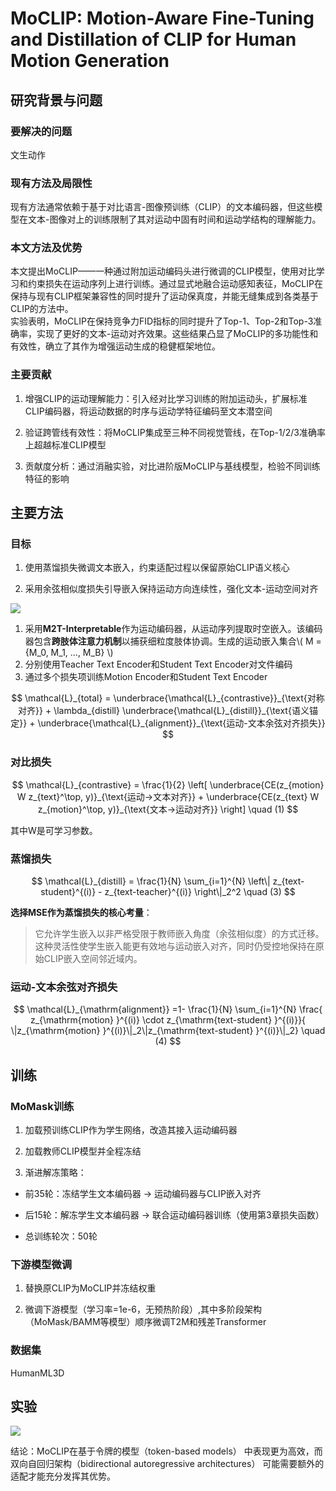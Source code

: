 # MoCLIP: Motion-Aware Fine-Tuning and Distillation of CLIP for Human Motion Generation

## 研究背景与问题

### 要解决的问题

文生动作

### 现有方法及局限性

现有方法通常依赖于基于对比语言-图像预训练（CLIP）的文本编码器，但这些模型在文本-图像对上的训练限制了其对运动中固有时间和运动学结构的理解能力。

### 本文方法及优势

本文提出MoCLIP——一种通过附加运动编码头进行微调的CLIP模型，使用对比学习和约束损失在运动序列上进行训练。通过显式地融合运动感知表征，MoCLIP在保持与现有CLIP框架兼容性的同时提升了运动保真度，并能无缝集成到各类基于CLIP的方法中。  
实验表明，MoCLIP在保持竞争力FID指标的同时提升了Top-1、Top-2和Top-3准确率，实现了更好的文本-运动对齐效果。这些结果凸显了MoCLIP的多功能性和有效性，确立了其作为增强运动生成的稳健框架地位。

### 主要贡献

1. 增强CLIP的运动理解能力：引入经对比学习训练的附加运动头，扩展标准CLIP编码器，将运动数据的时序与运动学特征编码至文本潜空间

2. 验证跨管线有效性：将MoCLIP集成至三种不同视觉管线，在Top-1/2/3准确率上超越标准CLIP模型

3. 贡献度分析：通过消融实验，对比进阶版MoCLIP与基线模型，检验不同训练特征的影响

## 主要方法

### 目标

1. 使用蒸馏损失微调文本嵌入，约束适配过程以保留原始CLIP语义核心

2. 采用余弦相似度损失引导嵌入保持运动方向连续性，强化文本-运动空间对齐

![](./assets/100-图1.png) 

1. 采用**M2T-Interpretable**作为运动编码器，从运动序列提取时空嵌入。该编码器包含**跨肢体注意力机制**以捕获细粒度肢体协调。生成的运动嵌入集合\\( M = \{M_0, M_1, ..., M_B\} \\)
2. 分别使用Teacher Text Encoder和Student Text Encoder对文件编码
3. 通过多个损失项训练Motion Encoder和Student Text Encoder

$$
\mathcal{L}_{total} = \underbrace{\mathcal{L}_{contrastive}}_{\text{对称对齐}} + \lambda_{distill} \underbrace{\mathcal{L}_{distill}}_{\text{语义锚定}} + \underbrace{\mathcal{L}_{alignment}}_{\text{运动-文本余弦对齐损失}}
$$


### 对比损失

$$
\mathcal{L}_{contrastive} = \frac{1}{2} \left[ 
\underbrace{CE(z_{motion} W z_{text}^\top, y)}_{\text{运动→文本对齐}} + 
\underbrace{CE(z_{text} W z_{motion}^\top, y)}_{\text{文本→运动对齐}} 
\right] \quad (1)
$$

其中W是可学习参数。  

### 蒸馏损失

$$
\mathcal{L}_{distill} = \frac{1}{N} \sum_{i=1}^{N} \left\| z_{text-student}^{(i)} - z_{text-teacher}^{(i)} \right\|_2^2 \quad (3)
$$  

**选择MSE作为蒸馏损失的核心考量**：  
> 它允许学生嵌入以非严格受限于教师嵌入角度（余弦相似度）的方式迁移。这种灵活性使学生嵌入能更有效地与运动嵌入对齐，同时仍受控地保持在原始CLIP嵌入空间邻近域内。  

### 运动-文本余弦对齐损失

$$
\mathcal{L}_{\mathrm{alignment}} =1- \frac{1}{N} \sum_{i=1}^{N} \frac{ z_{\mathrm{motion} }^{(i)} \cdot  z_{\mathrm{text-student} }^{(i)}}{ \|z_{\mathrm{motion} }^{(i)}\|_2\|z_{\mathrm{text-student} }^{(i)}\|_2} \quad (4)
$$

## 训练

### MoMask训练

1. 加载预训练CLIP作为学生网络，改造其接入运动编码器

2. 加载教师CLIP模型并全程冻结

3. 渐进解冻策略：

- 前35轮：冻结学生文本编码器 → 运动编码器与CLIP嵌入对齐

- 后15轮：解冻学生文本编码器 → 联合运动编码器训练（使用第3章损失函数）

- 总训练轮次：50轮

### 下游模型微调

1. 替换原CLIP为MoCLIP并冻结权重

2. 微调下游模型（学习率=1e-6，无预热阶段）,其中多阶段架构（MoMask/BAMM等模型）顺序微调T2M和残差Transformer

### 数据集

HumanML3D

## 实验

![](./assets/100-表1.png) 

结论：MoCLIP在基于令牌的模型（token-based models） 中表现更为高效，而双向自回归架构（bidirectional autoregressive architectures） 可能需要额外的适配才能充分发挥其优势。



